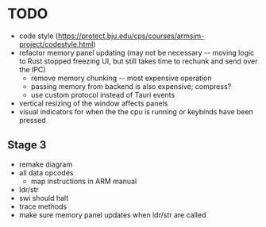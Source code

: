 # TODO

- code style (https://protect.bju.edu/cps/courses/armsim-project/codestyle.html)
- refactor memory panel updating (may not be necessary -- moving logic to Rust stopped freezing UI, but still takes time to rechunk and send over the IPC)
  - remove memory chunking -- most expensive operation
  - passing memory from backend is also expensive; compress?
  - use custom protocol instead of Tauri events
- vertical resizing of the window affects panels
- visual indicators for when the the cpu is running or keybinds have been pressed

## Stage 3

- remake diagram
- all data opcodes
  - map instructions in ARM manual
- ldr/str
- swi should halt
- trace methods
- make sure memory panel updates when ldr/str are called